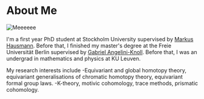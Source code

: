 # About Me

![Meeeeee](DSC_6287.JPG)

I'm a first year PhD student at Stockholm University supervised by [Markus Hausmann](https://staff.math.su.se/markus.hausmann/).
Before that, I finished my master's degree at the Freie Universität Berlin supervised by [Gabriel Angelini-Knoll](https://www.gangeliniknoll.com/).
Before that, I was an undergrad in mathematics and physics at KU Leuven.

My research interests include
-Equivariant and global homotopy theory, equivariant generalisations of chromatic homotopy theory, equivariant formal group laws.
-K-theory, motivic cohomology, trace methods, prismatic cohomology.
